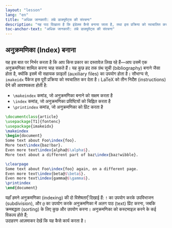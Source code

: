 ```yaml
---
layout: "lesson"
lang: "en"
title: "अधिक जानकारी: लंबे डाक्यूमेंट्स की संरचना"
description: "यह पाठ दिखाता है कि इंडेक्स कैसे बनाया जाता है, तथा इस प्रक्रिया को स्वचालित करने के लिए imakeidx पैकेज का उपयोग कैसे किया जाता है।"
toc-anchor-text: "अधिक जानकारी: लंबे डाक्यूमेंट्स की संरचना"
---
```


## अनुक्रमणिका (Index) बनाना

यह इस बात पर निर्भर करता है कि आप किस प्रकार का दस्तावेज़ लिख रहे हैं—आप उसमें एक अनुक्रमणिका शामिल करना चाह सकते हैं। यह कुछ हद तक ग्रंथ सूची (bibliography) बनाने जैसा होता है, क्योंकि इसमें भी सहायक फ़ाइलों (auxiliary files) का उपयोग होता है। सौभाग्य से, `imakeidx` पैकेज इस पूरी प्रक्रिया को स्वचालित कर देता है। LaTeX को तीन निर्देश (instructions) देने की आवश्यकता होती है:

- `\makeindex` कमांड, जो अनुक्रमणिका बनाने को सक्षम करता है  
- `\index` कमांड, जो अनुक्रमणिका प्रविष्टियों को चिह्नित करता है  
- `\printindex` कमांड, जो अनुक्रमणिका को प्रिंट करता है


```latex
\documentclass{article}
\usepackage[T1]{fontenc}
\usepackage{imakeidx}
\makeindex
\begin{document}
Some text about Foo\index{foo}.
More text\index{baz!bar}.
Even more text\index{alpha@$\alpha$}.
More text about a different part of baz\index{baz!wibble}.

\clearpage
Some text about Foo\index{foo} again, on a different page.
Even more text\index{beta@$\beta$}.
Even more text\index{gamma@$\gamma$}.
\printindex
\end{document}
```

यहाँ हमने अनुक्रमणिका (indexing) की दो विशेषताएँ दिखाई हैं: `!` का उपयोग करके उपविभाजन (subdivision), और  `@` का उपयोग करके अनुक्रमणिका में अलग पाठ (text) प्रिंट करना, जबकि क्रमबद्धता (sorting) के लिए कुछ और उपयोग करना। अनुक्रमणिका को कस्टमाइज़ करने के कई विकल्प होते हैं;  
उदाहरण आज़माकर देखें कि यह कैसे कार्य करता है।